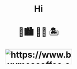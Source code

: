 <h1 align="center">
  Hi
</h1>
<h1 align="center">
🌲🏙  🚕💨  🏝
<br>
<p><a href="https://www.buymeacoffee.com/https://www.buymeacoffee.com/tranngoctum"> <img align="center" src="https://cdn.buymeacoffee.com/buttons/v2/default-yellow.png" width="220px" height="50px" alt="https://www.buymeacoffee.com/tranngoctum" /></a></p>
</h1>

